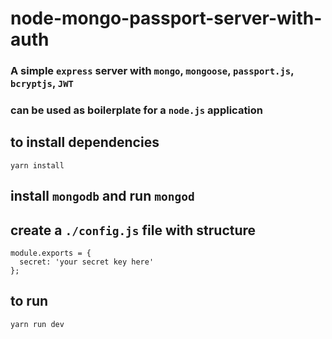 # node-mongo-passport-server-with-auth

### A simple `express` server with `mongo`, `mongoose`, `passport.js`, `bcryptjs`, `JWT` 

### can be used as boilerplate for a `node.js` application

## to install dependencies
``yarn install``

## install `mongodb` and run `mongod`

## create a `./config.js` file with structure
```
module.exports = {
  secret: 'your secret key here'
};
```

## to run
``yarn run dev``

